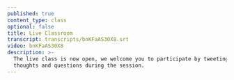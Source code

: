 ```yaml
---
published: true
content_type: class
optional: false
title: Live Classroom
transcript: transcripts/bnKFaAS30X8.srt
video: bnKFaAS30X8
description: >-
  The live class is now open, we welcome you to participate by tweeting your
  thoughts and questions during the session.
---
```

